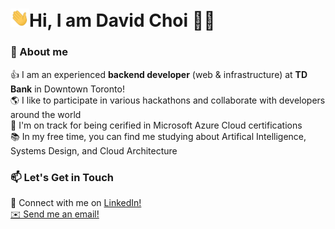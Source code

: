 
# <img src="https://raw.githubusercontent.com/ABSphreak/ABSphreak/master/gifs/Hi.gif" width="30px">Hi, I am David Choi 👨‍💻
### 🎉 About me
👍 I am an experienced **backend developer** (web & infrastructure) at **TD Bank** in Downtown Toronto!  
🌎 I like to participate in various hackathons and collaborate with developers around the world  
🌴 I'm on track for being cerified in Microsoft Azure Cloud certifications  
📚 In my free time, you can find me studying about Artifical Intelligence, Systems Design, and Cloud Architecture  

### 📫 Let's Get in Touch
💼 Connect with me on <a href="https://www.linkedin.com/in/kchoi85/">LinkedIn!   
✉️ Send me an <a href="mailto:davidchoi0304@gmail.com">email!
